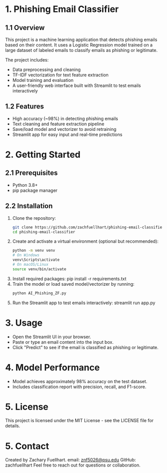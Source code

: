 # 1. Phishing Email Classifier

## 1.1 Overview
This project is a machine learning application that detects phishing emails based on their content. It uses a Logistic Regression model trained on a large dataset of labeled emails to classify emails as phishing or legitimate.

The project includes:
- Data preprocessing and cleaning
- TF-IDF vectorization for text feature extraction
- Model training and evaluation
- A user-friendly web interface built with Streamlit to test emails interactively

## 1.2 Features
- High accuracy (~98%) in detecting phishing emails
- Text cleaning and feature extraction pipeline
- Save/load model and vectorizer to avoid retraining
- Streamlit app for easy input and real-time predictions

# 2. Getting Started

## 2.1 Prerequisites
- Python 3.8+
- pip package manager

## 2.2 Installation
1. Clone the repository:
   ```bash
   git clone https://github.com/zachfuellhart/phishing-email-classifier.git
   cd phishing-email-classifier
2. Create and activate a virtual environment (optional but recommended):
   ```bash
   python -m venv venv
   # On Windows
   venv\Scripts\activate
   # On macOS/Linux
   source venv/bin/activate
3. Install required packages:
   pip install -r requirements.txt
4. Train the model or load saved model/vectorizer by running:
   ```bash
   python AI_Phishing_ZF.py
5. Run the Streamlit app to test emails interactively:
   streamlit run app.py

# 3. Usage   

   - Open the Streamlit UI in your browser.
   - Paste or type an email content into the input box.
   - Click "Predict" to see if the email is classified as phishing or legitimate.

# 4. Model Performance   

   - Model achieves approximately 98% accuracy on the test dataset.
   - Includes classification report with precision, recall, and F1-score.

# 5. License  
   This project is licensed under the MIT License - see the LICENSE file for details.

# 5. Contact

   Created by Zachary Fuellhart.
   email: znf5026@psu.edu
   GitHub: zachfuellhart
   Feel free to reach out for questions or collaboration.

